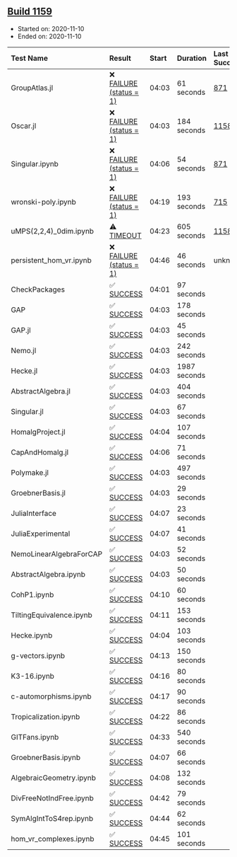 ## [Build 1159](https://oscarci.mathematik.uni-kl.de/job/oscar-stable/1159/)

* Started on: 2020-11-10
* Ended on: 2020-11-10

| Test Name    | Result | Start | Duration | Last Success | First Failure |
|:-------------|:-------|:------|:---------|:-------------|:--------------|
| GroupAtlas.jl | ❌ [FAILURE (status = 1)](https://oscarci.mathematik.uni-kl.de/job/oscar-stable/1159/artifact/logs/build-1159/GroupAtlas.jl.log) | 04:03 | 61 seconds | [871](https://oscarci.mathematik.uni-kl.de/job/oscar-stable/871/) | [872](https://oscarci.mathematik.uni-kl.de/job/oscar-stable/872/) |
| Oscar.jl | ❌ [FAILURE (status = 1)](https://oscarci.mathematik.uni-kl.de/job/oscar-stable/1159/artifact/logs/build-1159/Oscar.jl.log) | 04:03 | 184 seconds | [1158](https://oscarci.mathematik.uni-kl.de/job/oscar-stable/1158/) | [1159](https://oscarci.mathematik.uni-kl.de/job/oscar-stable/1159/) |
| Singular.ipynb | ❌ [FAILURE (status = 1)](https://oscarci.mathematik.uni-kl.de/job/oscar-stable/1159/artifact/logs/build-1159/Singular.ipynb.log) | 04:06 | 54 seconds | [871](https://oscarci.mathematik.uni-kl.de/job/oscar-stable/871/) | [872](https://oscarci.mathematik.uni-kl.de/job/oscar-stable/872/) |
| wronski-poly.ipynb | ❌ [FAILURE (status = 1)](https://oscarci.mathematik.uni-kl.de/job/oscar-stable/1159/artifact/logs/build-1159/wronski-poly.ipynb.log) | 04:19 | 193 seconds | [715](https://oscarci.mathematik.uni-kl.de/job/oscar-stable/715/) | [716](https://oscarci.mathematik.uni-kl.de/job/oscar-stable/716/) |
| uMPS(2,2,4)_0dim.ipynb | ⚠ [TIMEOUT](https://oscarci.mathematik.uni-kl.de/job/oscar-stable/1159/artifact/logs/build-1159/uMPS-2-2-4-_0dim.ipynb.log) | 04:23 | 605 seconds | [1158](https://oscarci.mathematik.uni-kl.de/job/oscar-stable/1158/) | [1159](https://oscarci.mathematik.uni-kl.de/job/oscar-stable/1159/) |
| persistent_hom_vr.ipynb | ❌ [FAILURE (status = 1)](https://oscarci.mathematik.uni-kl.de/job/oscar-stable/1159/artifact/logs/build-1159/persistent_hom_vr.ipynb.log) | 04:46 | 46 seconds | unknown | unknown |
| CheckPackages | ✅ [SUCCESS](https://oscarci.mathematik.uni-kl.de/job/oscar-stable/1159/artifact/logs/build-1159/CheckPackages.log) | 04:01 | 97 seconds |  |  |
| GAP | ✅ [SUCCESS](https://oscarci.mathematik.uni-kl.de/job/oscar-stable/1159/artifact/logs/build-1159/GAP.log) | 04:03 | 178 seconds |  |  |
| GAP.jl | ✅ [SUCCESS](https://oscarci.mathematik.uni-kl.de/job/oscar-stable/1159/artifact/logs/build-1159/GAP.jl.log) | 04:03 | 45 seconds |  |  |
| Nemo.jl | ✅ [SUCCESS](https://oscarci.mathematik.uni-kl.de/job/oscar-stable/1159/artifact/logs/build-1159/Nemo.jl.log) | 04:03 | 242 seconds |  |  |
| Hecke.jl | ✅ [SUCCESS](https://oscarci.mathematik.uni-kl.de/job/oscar-stable/1159/artifact/logs/build-1159/Hecke.jl.log) | 04:03 | 1987 seconds |  |  |
| AbstractAlgebra.jl | ✅ [SUCCESS](https://oscarci.mathematik.uni-kl.de/job/oscar-stable/1159/artifact/logs/build-1159/AbstractAlgebra.jl.log) | 04:03 | 404 seconds |  |  |
| Singular.jl | ✅ [SUCCESS](https://oscarci.mathematik.uni-kl.de/job/oscar-stable/1159/artifact/logs/build-1159/Singular.jl.log) | 04:03 | 67 seconds |  |  |
| HomalgProject.jl | ✅ [SUCCESS](https://oscarci.mathematik.uni-kl.de/job/oscar-stable/1159/artifact/logs/build-1159/HomalgProject.jl.log) | 04:04 | 107 seconds |  |  |
| CapAndHomalg.jl | ✅ [SUCCESS](https://oscarci.mathematik.uni-kl.de/job/oscar-stable/1159/artifact/logs/build-1159/CapAndHomalg.jl.log) | 04:06 | 71 seconds |  |  |
| Polymake.jl | ✅ [SUCCESS](https://oscarci.mathematik.uni-kl.de/job/oscar-stable/1159/artifact/logs/build-1159/Polymake.jl.log) | 04:03 | 497 seconds |  |  |
| GroebnerBasis.jl | ✅ [SUCCESS](https://oscarci.mathematik.uni-kl.de/job/oscar-stable/1159/artifact/logs/build-1159/GroebnerBasis.jl.log) | 04:03 | 29 seconds |  |  |
| JuliaInterface | ✅ [SUCCESS](https://oscarci.mathematik.uni-kl.de/job/oscar-stable/1159/artifact/logs/build-1159/JuliaInterface.log) | 04:07 | 23 seconds |  |  |
| JuliaExperimental | ✅ [SUCCESS](https://oscarci.mathematik.uni-kl.de/job/oscar-stable/1159/artifact/logs/build-1159/JuliaExperimental.log) | 04:07 | 41 seconds |  |  |
| NemoLinearAlgebraForCAP | ✅ [SUCCESS](https://oscarci.mathematik.uni-kl.de/job/oscar-stable/1159/artifact/logs/build-1159/NemoLinearAlgebraForCAP.log) | 04:03 | 52 seconds |  |  |
| AbstractAlgebra.ipynb | ✅ [SUCCESS](https://oscarci.mathematik.uni-kl.de/job/oscar-stable/1159/artifact/logs/build-1159/AbstractAlgebra.ipynb.log) | 04:03 | 50 seconds |  |  |
| CohP1.ipynb | ✅ [SUCCESS](https://oscarci.mathematik.uni-kl.de/job/oscar-stable/1159/artifact/logs/build-1159/CohP1.ipynb.log) | 04:10 | 60 seconds |  |  |
| TiltingEquivalence.ipynb | ✅ [SUCCESS](https://oscarci.mathematik.uni-kl.de/job/oscar-stable/1159/artifact/logs/build-1159/TiltingEquivalence.ipynb.log) | 04:11 | 153 seconds |  |  |
| Hecke.ipynb | ✅ [SUCCESS](https://oscarci.mathematik.uni-kl.de/job/oscar-stable/1159/artifact/logs/build-1159/Hecke.ipynb.log) | 04:04 | 103 seconds |  |  |
| g-vectors.ipynb | ✅ [SUCCESS](https://oscarci.mathematik.uni-kl.de/job/oscar-stable/1159/artifact/logs/build-1159/g-vectors.ipynb.log) | 04:13 | 150 seconds |  |  |
| K3-16.ipynb | ✅ [SUCCESS](https://oscarci.mathematik.uni-kl.de/job/oscar-stable/1159/artifact/logs/build-1159/K3-16.ipynb.log) | 04:16 | 80 seconds |  |  |
| c-automorphisms.ipynb | ✅ [SUCCESS](https://oscarci.mathematik.uni-kl.de/job/oscar-stable/1159/artifact/logs/build-1159/c-automorphisms.ipynb.log) | 04:17 | 90 seconds |  |  |
| Tropicalization.ipynb | ✅ [SUCCESS](https://oscarci.mathematik.uni-kl.de/job/oscar-stable/1159/artifact/logs/build-1159/Tropicalization.ipynb.log) | 04:22 | 86 seconds |  |  |
| GITFans.ipynb | ✅ [SUCCESS](https://oscarci.mathematik.uni-kl.de/job/oscar-stable/1159/artifact/logs/build-1159/GITFans.ipynb.log) | 04:33 | 540 seconds |  |  |
| GroebnerBasis.ipynb | ✅ [SUCCESS](https://oscarci.mathematik.uni-kl.de/job/oscar-stable/1159/artifact/logs/build-1159/GroebnerBasis.ipynb.log) | 04:07 | 66 seconds |  |  |
| AlgebraicGeometry.ipynb | ✅ [SUCCESS](https://oscarci.mathematik.uni-kl.de/job/oscar-stable/1159/artifact/logs/build-1159/AlgebraicGeometry.ipynb.log) | 04:08 | 132 seconds |  |  |
| DivFreeNotIndFree.ipynb | ✅ [SUCCESS](https://oscarci.mathematik.uni-kl.de/job/oscar-stable/1159/artifact/logs/build-1159/DivFreeNotIndFree.ipynb.log) | 04:42 | 79 seconds |  |  |
| SymAlgIntToS4rep.ipynb | ✅ [SUCCESS](https://oscarci.mathematik.uni-kl.de/job/oscar-stable/1159/artifact/logs/build-1159/SymAlgIntToS4rep.ipynb.log) | 04:44 | 62 seconds |  |  |
| hom_vr_complexes.ipynb | ✅ [SUCCESS](https://oscarci.mathematik.uni-kl.de/job/oscar-stable/1159/artifact/logs/build-1159/hom_vr_complexes.ipynb.log) | 04:45 | 101 seconds |  |  |
